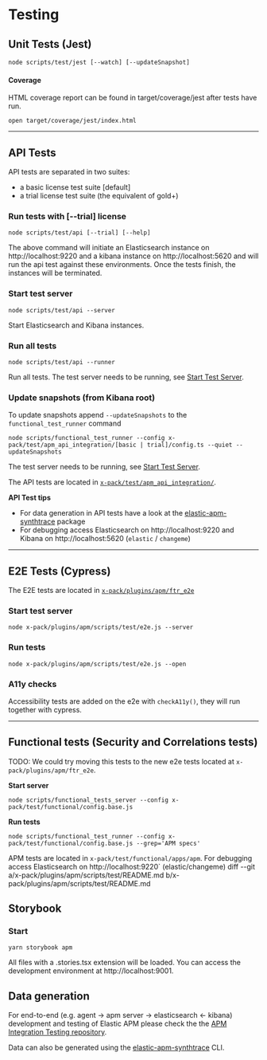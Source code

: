 # Testing

## Unit Tests (Jest)

```
node scripts/test/jest [--watch] [--updateSnapshot]
```

#### Coverage

HTML coverage report can be found in target/coverage/jest after tests have run.

```
open target/coverage/jest/index.html
```

---

## API Tests

API tests are separated in two suites:

- a basic license test suite [default]
- a trial license test suite (the equivalent of gold+)

### Run tests with [--trial] license

```
node scripts/test/api [--trial] [--help]
```

The above command will initiate an Elasticsearch instance on http://localhost:9220 and a kibana instance on http://localhost:5620 and will run the api test against these environments.
Once the tests finish, the instances will be terminated.

### Start test server

```
node scripts/test/api --server
```

Start Elasticsearch and Kibana instances.

### Run all tests

```
node scripts/test/api --runner
```

Run all tests. The test server needs to be running, see [Start Test Server](#start-test-server).

### Update snapshots (from Kibana root)

To update snapshots append `--updateSnapshots` to the `functional_test_runner` command

```
node scripts/functional_test_runner --config x-pack/test/apm_api_integration/[basic | trial]/config.ts --quiet --updateSnapshots
```

The test server needs to be running, see [Start Test Server](#start-test-server).

The API tests are located in [`x-pack/test/apm_api_integration/`](/x-pack/test/apm_api_integration/).

**API Test tips**

- For data generation in API tests have a look at the [elastic-apm-synthtrace](../../../../packages/elastic-apm-synthtrace/README.md) package
- For debugging access Elasticsearch on http://localhost:9220 and Kibana on http://localhost:5620 (`elastic` / `changeme`)

---

## E2E Tests (Cypress)

The E2E tests are located in [`x-pack/plugins/apm/ftr_e2e`](../ftr_e2e)

### Start test server

```
node x-pack/plugins/apm/scripts/test/e2e.js --server
```

### Run tests

```
node x-pack/plugins/apm/scripts/test/e2e.js --open
```

### A11y checks

Accessibility tests are added on the e2e with `checkA11y()`, they will run together with cypress.

---

## Functional tests (Security and Correlations tests)

TODO: We could try moving this tests to the new e2e tests located at `x-pack/plugins/apm/ftr_e2e`.

**Start server**

```
node scripts/functional_tests_server --config x-pack/test/functional/config.base.js
```

**Run tests**

```
node scripts/functional_test_runner --config x-pack/test/functional/config.base.js --grep='APM specs'
```

APM tests are located in `x-pack/test/functional/apps/apm`.
For debugging access Elasticsearch on http://localhost:9220` (elastic/changeme)
diff --git a/x-pack/plugins/apm/scripts/test/README.md b/x-pack/plugins/apm/scripts/test/README.md

## Storybook

### Start

```
yarn storybook apm
```

All files with a .stories.tsx extension will be loaded. You can access the development environment at http://localhost:9001.

## Data generation

For end-to-end (e.g. agent -> apm server -> elasticsearch <- kibana) development and testing of Elastic APM please check the the [APM Integration Testing repository](https://github.com/elastic/apm-integration-testing).

Data can also be generated using the [elastic-apm-synthtrace](../../../../packages/elastic-apm-synthtrace/README.md) CLI.
